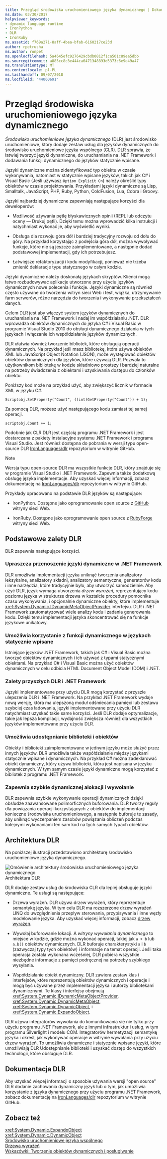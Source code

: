 ```yaml
---
title: Przegląd środowiska uruchomieniowego języka dynamicznego | Dokumentacja firmy Microsoft
ms.date: 03/30/2017
helpviewer_keywords:
- dynamic language runtime
- IronPython
- DLR
- IronRuby
ms.assetid: f769a271-8aff-4bea-bfab-6160217ce23d
author: rpetrusha
ms.author: ronpet
ms.openlocfilehash: 5a4645efc9276429cbdb0812f1ca501c89ea5dbb
ms.sourcegitcommit: a885cc8c3e444ca6471348893d5373c6e9e49a47
ms.translationtype: MT
ms.contentlocale: pl-PL
ms.lasthandoff: 09/07/2018
ms.locfileid: "44060691"
---
```

# <a name="dynamic-language-runtime-overview"></a>Przegląd środowiska uruchomieniowego języka dynamicznego
*Środowisko uruchomieniowe języka dynamicznego* (DLR) jest środowisko uruchomieniowe, który dodaje zestaw usług dla języków dynamicznych do środowisko uruchomieniowe języka wspólnego (CLR). DLR sprawia, że łatwiej tworzyć języki dynamiczne, do uruchamiania na .NET Framework i dodawania funkcji dynamicznego do języków statycznie wpisane.  
  
 Języki dynamiczne można zidentyfikować typ obiektu w czasie wykonywania, natomiast w statycznie wpisane języków, takich jak C# i Visual Basic (Jeśli używasz `Option Explicit On`) należy określić typy obiektów w czasie projektowania. Przykładami języki dynamiczne są Lisp, Smalltalk, JavaScript, PHP, Ruby, Python, ColdFusion, Lua, Cobra i Groovy.  
  
 Języki najbardziej dynamiczne zapewniają następujące korzyści dla deweloperów:  
  
-   Możliwość używania pętlę błyskawicznych opinii (REPL lub odczytu oceny — Drukuj pętli). Dzięki temu można wprowadzić kilka instrukcji i natychmiast wykonać je, aby wyświetlić wyniki.  
  
-   Obsługa dla rozwoju góra dół i bardziej tradycyjny rozwoju od dołu do góry. Na przykład korzystając z podejścia góra dół, można wywoływać funkcje, które nie są jeszcze zaimplementowane, a następnie dodać podstawowej implementacji, gdy ich potrzebujesz.  
  
-   Łatwiejsze refaktoryzacji i kodu modyfikacji, ponieważ nie trzeba zmienić deklaracje typu statycznego w całym kodzie.  
  
 Języki dynamiczne należy doskonałą językach skryptów. Klienci mogą łatwo rozbudowywać aplikacje utworzone przy użyciu języków dynamicznych nowe polecenia i funkcje. Języki dynamiczne są również często używane do tworzenia witryn sieci Web i test, wiązka, utrzymywanie farm serwerów, różne narzędzia do tworzenia i wykonywanie przekształceń danych.  
  
 Celem DLR jest aby włączyć system języków dynamicznych do uruchamiania na .NET Framework i nadaj im współdziałaniu .NET. DLR wprowadza obiektów dynamicznych do języka C# i Visual Basic w programie Visual Studio 2010 do obsługi dynamicznego działania w tych językach i włączanie ich współdziałanie języków dynamicznych.  
  
 DLR ułatwia również tworzenie bibliotek, które obsługują operacji dynamicznych. Na przykład jeśli masz bibliotekę, która używa obiektów XML lub JavaScript Object Notation (JSON), może występować obiektów obiektów dynamicznych dla języków, które używają DLR. Pozwala to użytkownikom bibliotekę w kodzie składniowo prostszy i bardziej naturalne na potrzeby świadczenia z obiektami i uzyskiwania dostępu do członków obiektu.  
  
 Poniższy kod może na przykład użyć, aby zwiększyć licznik w formacie XML w języku C#.  
  
 `Scriptobj.SetProperty("Count", ((int)GetProperty("Count")) + 1);`  
  
 Za pomocą DLR, możesz użyć następującego kodu zamiast tej samej operacji.  
  
 `scriptobj.Count += 1;`  
  
 Podobnie jak CLR DLR jest częścią programu .NET Framework i jest dostarczana z pakiety instalacyjne systemu .NET Framework i programu Visual Studio. Jest również dostępna do pobrania w wersji typu open-source DLR [IronLanguages/dlr](https://github.com/IronLanguages/dlr) repozytorium w witrynie GitHub.  
  
> [!NOTE]
>  Wersja typu open-source DLR ma wszystkie funkcje DLR, który znajduje się w programie Visual Studio i .NET Framework. Zapewnia także dodatkową obsługę języka implementacje. Aby uzyskać więcej informacji, zobacz dokumentację na [IronLanguages/dlr](https://github.com/IronLanguages/dlr) repozytorium w witrynie GitHub. 
  
 Przykłady opracowano na podstawie DLR języków są następujące:  
  
-   IronPython. Dostępne jako oprogramowanie open source z [GitHub](https://github.com/IronLanguages/ironpython2) witryny sieci Web.  
  
-   IronRuby. Dostępne jako oprogramowanie open source z [RubyForge](https://go.microsoft.com/fwlink/?LinkId=141044) witryny sieci Web.  
  
## <a name="primary-dlr-advantages"></a>Podstawowe zalety DLR  
 DLR zapewnia następujące korzyści.  
  
### <a name="simplifies-porting-dynamic-languages-to-the-net-framework"></a>Upraszcza przenoszenie języki dynamiczne w .NET Framework  
 DLR umożliwia implementacji języka uniknąć tworzenia analizatory leksykalne, analizatory składni, analizatory semantyczne, generatorów kodu i inne narzędzia, które tradycyjnie było, aby utworzyć samodzielnie. Aby użyć DLR, język wymaga utworzenia *drzew wyrażeń*, reprezentujący kodu poziomu języka w strukturze drzewa w kształcie procedury pomocnika czasu wykonywania, i opcjonalnie dynamiczne obiekty, które implementuje <xref:System.Dynamic.IDynamicMetaObjectProvider> interfejsu. DLR i .NET Framework zautomatyzować wiele analizy kodu i zadania generowania kodu. Dzięki temu implementacji języka skoncentrować się na funkcje językowe unikatowy.  
  
### <a name="enables-dynamic-features-in-statically-typed-languages"></a>Umożliwia korzystanie z funkcji dynamicznego w językach statycznie wpisane  
 Istniejące języków .NET Framework, takich jak C# i Visual Basic można tworzyć obiektów dynamicznych i ich używać z typami statycznymi obiektami. Na przykład C# i Visual Basic można użyć obiektów dynamicznych w celu odbicia HTML Document Object Model (DOM) i .NET.  
  
### <a name="provides-future-benefits-of-the-dlr-and-net-framework"></a>Zalety przyszłych DLR i .NET Framework  
 Języki implementowane przy użyciu DLR mogą korzystać z przyszłe ulepszenia DLR i .NET Framework. Na przykład .NET Framework wydaje nową wersję, która ma ulepszoną moduł odśmiecania pamięci lub zestawu szybciej czas ładowania, języki implementowane przy użyciu DLR natychmiast uzyskać takie same korzyści. Jeśli DLR dodaje optymalizacje, takie jak lepsza kompilacji, wydajność zwiększa również dla wszystkich języków implementowane przy użyciu DLR.  
  
### <a name="enables-sharing-of-libraries-and-objects"></a>Umożliwia udostępnianie biblioteki i obiektów  
 Obiekty i biblioteki zaimplementowane w jednym języku może służyć przez innych języków. DLR umożliwia także współdziałanie między językami statycznie wpisane i dynamicznych. Na przykład C# można zadeklarować obiekt dynamiczny, który używa biblioteki, która jest napisana w języku dynamicznych. W tym samym czasie języki dynamiczne mogą korzystać z bibliotek z programu .NET Framework.  
  
### <a name="provides-fast-dynamic-dispatch-and-invocation"></a>Zapewnia szybkie dynamicznej alokacji i wywołanie  
 DLR zapewnia szybkie wykonywanie operacji dynamicznych dzięki obsłudze zaawansowane polimorficznych buforowania. DLR tworzy reguły dla powiązania operacji korzystających z obiektów do implementacji konieczne środowiska uruchomieniowego, a następnie buforuje te zasady, aby uniknąć wyczerpaniem zasobów powiązania obliczeń podczas kolejnymi wykonaniami ten sam kod na tych samych typach obiektów.  
  
## <a name="dlr-architecture"></a>Architektura DLR  
 Na poniższej ilustracji przedstawiono architekturę środowisko uruchomieniowe języka dynamicznego.  
  
 ![Omówienie architektury środowiska uruchomieniowego języka dynamicznego](../../../docs/framework/reflection-and-codedom/media/dlr-archoverview.png "DLR_ArchOverview")  
Architektura DLR  
  
 DLR dodaje zestaw usług do środowiska CLR dla lepiej obsługuje języki dynamiczne. Te usługi są następujące:  
  
-   Drzewa wyrażeń. DLR używa drzew wyrażeń, który reprezentuje semantykę języka. W tym celu DLR ma rozszerzone drzew wyrażeń LINQ do uwzględnienia przepływ sterowania, przypisywania i inne węzły modelowanie języka. Aby uzyskać więcej informacji, zobacz [drzew wyrażeń](https://msdn.microsoft.com/library/fb1d3ed8-d5b0-4211-a71f-dd271529294b).  
  
-   Wywołaj buforowanie lokacji. A *witryny wywołania dynamicznego* to miejsce w kodzie, gdzie można wykonać operacji, takiej jak `a + b` lub `a.b()` obiektów dynamicznych. DLR buforuje charakterystyki `a` i `b` (zazwyczaj typy tych obiektów) i informacje na temat operacji. Jeśli taka operacja została wykonana wcześniej, DLR pobiera wszystkie niezbędne informacje z pamięci podręcznej na potrzeby szybkiego wysyłania.  
  
-   Współdziałanie obiekt dynamiczny. DLR zawiera zestaw klas i interfejsów, które reprezentują obiektów dynamicznych i operacje i mogą być używane przez implementacji języka i autorzy bibliotekami dynamicznymi. Te klasy i interfejsy obejmują <xref:System.Dynamic.IDynamicMetaObjectProvider>, <xref:System.Dynamic.DynamicMetaObject>, <xref:System.Dynamic.DynamicObject>, i <xref:System.Dynamic.ExpandoObject>.  
  
 DLR używa integratorów wywołania do komunikowania się nie tylko przy użyciu programu .NET Framework, ale z innymi infrastruktur i usług, w tym programu Silverlight i modelu COM. Integratorów hermetyzacji semantykę języka i określ, jak wykonywać operacje w witrynie wywołania przy użyciu drzew wyrażeń. To umożliwia dynamiczne i statycznie wpisane języki, które umożliwiają DLR Udostępnianie biblioteki i uzyskać dostęp do wszystkich technologii, które obsługuje DLR.  
  
## <a name="dlr-documentation"></a>Dokumentacja DLR  
 Aby uzyskać więcej informacji o sposobie używania wersji "open source" DLR dodanie zachowania dynamiczny język lub o tym, jak umożliwia korzystanie z języka dynamicznego przy użyciu programu .NET Framework, zobacz dokumentację na [IronLanguages/dlr](https://github.com/IronLanguages/dlr/tree/master/Docs) repozytorium w witrynie GitHub.  
  
## <a name="see-also"></a>Zobacz też  
 <xref:System.Dynamic.ExpandoObject>  
 <xref:System.Dynamic.DynamicObject>  
 [Środowisko uruchomieniowe języka wspólnego](../../../docs/standard/clr.md)  
 [Drzewa wyrażeń](https://msdn.microsoft.com/library/fb1d3ed8-d5b0-4211-a71f-dd271529294b)  
 [Wskazówki: Tworzenie obiektów dynamicznych i posługiwanie](~/docs/csharp/programming-guide/types/walkthrough-creating-and-using-dynamic-objects.md)
